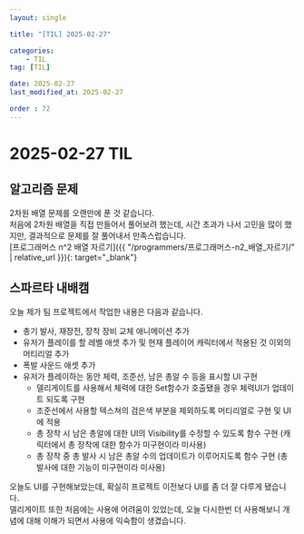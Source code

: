 ```yaml
---
layout: single

title: "[TIL] 2025-02-27"

categories:
    - TIL
tag: [TIL]

date: 2025-02-27
last_modified_at: 2025-02-27

order : 72
---
```


# 2025-02-27 TIL

## 알고리즘 문제

2차원 배열 문제를 오랜만에 푼 것 같습니다.  
처음에 2차원 배열을 직접 만들어서 풀어보려 했는데, 시간 초과가 나서 고민을 많이 했지만, 결과적으로 문제를 잘 풀어내서 만족스럽습니다.  
[프로그래머스 n^2 배열 자르기]({{ "/programmers/프로그래머스-n2_배열_자르기/" | relative_url }}){: target="_blank"}

## 스파르타 내배캠

오늘 제가 팀 프로젝트에서 작업한 내용은 다음과 같습니다.

+ 총기 발사, 재장전, 장착 장비 교체 애니메이션 추가
+ 유저가 플레이를 할 레벨 애셋 추가 및 현재 플레이어 캐릭터에서 적용된 것 이외의 머티리얼 추가
+ 폭발 사운드 애셋 추가
+ 유저가 플레이하는 동안 체력, 조준선, 남은 총알 수 등을 표시할 UI 구현
    - 델리게이트를 사용해서 체력에 대한 Set함수가 호출됐을 경우 체력UI가 업데이트 되도록 구현
    - 조준선에서 사용할 텍스쳐의 검은색 부분을 제외하도록 머티리얼로 구현 및 UI에 적용
    - 총 장착 시 남은 총알에 대한 UI의 Visibility를 수정할 수 있도록 함수 구현 (캐릭터에서 총 장착에 대한 함수가 미구현이라 미사용)
    - 총 장착 중 총 발사 시 남은 총알 수의 업데이트가 이루어지도록 함수 구현 (총 발사에 대한 기능이 미구현이라 미사용)

오늘도 UI를 구현해보았는데, 확실히 프로젝트 이전보다 UI를 좀 더 잘 다루게 됐습니다.  
델리게이트 또한 처음에는 사용에 어려움이 있었는데, 오늘 다시한번 더 사용해보니 개념에 대해 이해가 되면서 사용에 익숙함이 생겼습니다.